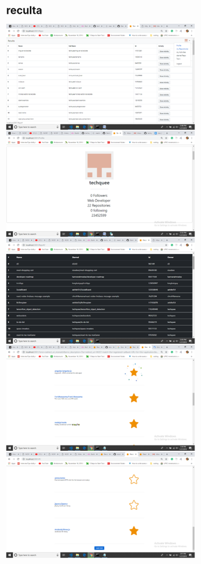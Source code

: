 # reculta

![Image](
        https://raw.githubusercontent.com/techquee/reculta/master/images/image%20(1).png
      )
![Image](https://raw.githubusercontent.com/techquee/reculta/master/images/image%20(2).png)
![Image](https://raw.githubusercontent.com/techquee/reculta/master/images/image.png)
![Image](https://raw.githubusercontent.com/techquee/reculta/master/images/image%20(4).png)
![Image](https://raw.githubusercontent.com/techquee/reculta/master/images/image%20(3).png)
